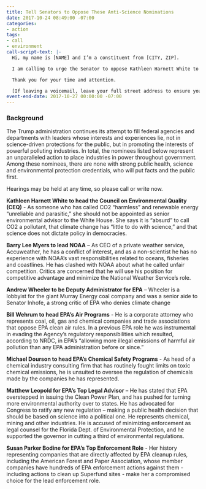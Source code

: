 ```yaml
---
title: Tell Senators to Oppose These Anti-Science Nominations
date: 2017-10-24 08:49:00 -07:00
categories:
- action
tags:
- call
- environment
call-script-text: |-
  Hi, my name is [NAME] and I’m a constituent from [CITY, ZIP].

  I am calling to urge the Senator to oppose Kathleen Harnett White to head the Council on Environmental Quality, Barry Lee Myers to lead NOAA, Andrew Wheeler to be Deputy Administrator for EPA, Bill Wehrum to head EPA’s Air Programs, Michael Dourson to head EPA’s Chemical Safety Programs, Matthew Leopold for EPA’s Top Legal Advisor, and Susan Parker Bodine for EPA’s Top Enforcement Role. The Trump administration continues its attempt to fill federal agencies and departments with leaders whose interests and experiences lie, not in science-driven protections for the public, but in promoting the interests of powerful polluting industries. Among these nominees, there are none with strong public health, science and environmental protection credentials, who will put facts and the public first.

  Thank you for your time and attention.

  [If leaving a voicemail, leave your full street address to ensure your call is tallied]
event-end-date: 2017-10-27 00:00:00 -07:00
---
```


### Background

The Trump administration continues its attempt to fill federal agencies and departments with leaders whose interests and experiences lie, not in science-driven protections for the public, but in promoting the interests of powerful polluting industries.  In total, the nominees listed below represent an unparalleled action to place  industries in power throughout government. Among these nominees, there are none with strong public health, science and environmental protection credentials, who will put facts and the public first. 

Hearings may be held at any time, so please call or write now.

**Kathleen Harnett White to head the Council on Environmental Quality (CEQ)** - As someone who has called CO2 “harmless” and renewable energy “unreliable and parasitic,” she should not be appointed as senior environmental advisor to the White House.  She says it is “absurd” to call CO2 a pollutant, that climate change has “little to do with science,” and that science does not dictate policy in democracies.  
 
**Barry Lee Myers to lead NOAA** – As CEO of a private weather service, Accuweather, he has a conflict of interest, and as a non-scientist he has no experience with NOAA’s vast responsibilities related to oceans, fisheries and coastlines.  He has clashed with NOAA about what he called unfair competition.  Critics are concerned that he will use his position for competitive advantage and minimize the National Weather Service’s role.  
 
**Andrew Wheeler to be Deputy Administrator for EPA** – Wheeler is a lobbyist for the giant Murray Energy coal company and was a senior aide to Senator Inhofe, a strong critic of EPA who denies climate change
 
**Bill Wehrum to head EPA’s Air Programs** - He is a corporate attorney who represents coal, oil, gas and chemical companies and trade associations that oppose EPA clean air rules.  In a previous EPA role he was instrumental in evading the Agency’s regulatory responsibilities which resulted, according to NRDC,  in EPA’s “allowing more illegal emissions of harmful air pollution than any EPA administration before or since.”
 
**Michael Dourson to head EPA’s Chemical Safety Programs** - As head of a chemical industry consulting firm that has routinely fought limits on toxic chemical emissions, he is unsuited to oversee the regulation of chemicals made by the companies he has represented.  
 
**Matthew Leopold for EPA’s Top Legal Advisor** – He has stated that EPA overstepped in issuing the Clean Power Plan, and has pushed for turning more environmental authority over to states. He has advocated for Congress to ratify any new regulation – making a public health decision that should be based on science into a political one.  He represents chemical, mining and other industries.  He is accused of minimizing enforcement as legal counsel for the Florida Dept. of Environmental Protection, and he supported the governor in cutting a third of environmental regulations.
 
**Susan Parker Bodine for EPA’s Top Enforcement Role** - Her history representing companies that are directly affected by EPA cleanup rules, including the American Forest and Paper Association, whose member companies have hundreds of EPA enforcement actions against them - including actions to clean up Superfund sites - make her a compromised choice for the lead enforcement role.  